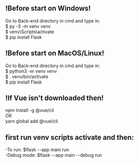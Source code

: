## !Before start on Windows!
Go to Back-end directory in cmd and type in:\
$ py -3 -m venv venv      \
$ venv\Scripts\activate   \
$ pip install Flask       

## !Before start on MacOS/Linux!
Go to Back-end directory in cmd and type in:\
$ python3 -m venv venv   \
$ . venv/bin/activate    \
$ pip install Flask      

## !If Vue isn't downloaded then!
npm install -g @vue/cli  \
OR \
yarn global add @vue/cli

## first run venv scripts activate and then:
-To run: $flask --app main run     \
-Debug mode: $flask --app main --debug run
